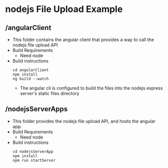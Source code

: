 # nodejs File Upload Example

## /angularClient
+ This folder contains the angular client that provides a way to call the nodejs file upload API
+ Build Requirements
    + Need node
+ Build instructions
    ```
    cd angularClient
    npm install
    ng build --watch
    ```
    + The angular cli is configured to build the files into the nodejs express server's static files directory

## /nodejsServerApps
+ This folder provides the nodejs file upload API, and hosts the angular app.
+ Build Requirements
    + Need node
+ Build instructions
    ```
    cd nodejsServerApp
    npm install
    npm run startServer
    ```